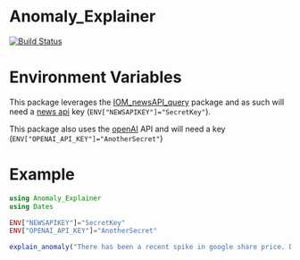 # Anomaly_Explainer

[![Build Status](https://github.com/your-GitHub-username/Anomaly_Explainer.jl/actions/workflows/CI.yml/badge.svg?branch=main)](https://github.com/your-GitHub-username/Anomaly_Explainer.jl/actions/workflows/CI.yml?query=branch%3Amain)
# Environment Variables
This package leverages the [IOM_newsAPI_query](https://github.com/Baffelan/IOM_newsAPI_query) package and as such will need a [news api](https://www.newsapi.ai/) key (`ENV["NEWSAPIKEY"]="SecretKey"`).

This package also uses the [openAI](https://openai.com/) API and will need a key (`ENV["OPENAI_API_KEY"]="AnotherSecret"`)

# Example
```julia
using Anomaly_Explainer
using Dates

ENV["NEWSAPIKEY"]="SecretKey"
ENV["OPENAI_API_KEY"]="AnotherSecret"

explain_anomaly("There has been a recent spike in google share price. Does this article mention anything that could have affected the shock price of google? Begin the answer with a 'Yes' or a 'no'.", ["google"], (today()-Day(3), today()))
```